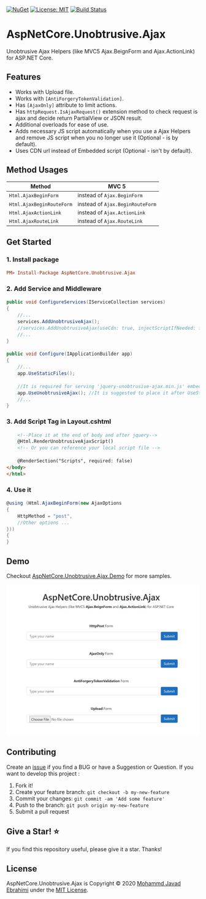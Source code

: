 [![NuGet](https://img.shields.io/nuget/v/AspNetCore.Unobtrusive.Ajax.svg)](https://www.nuget.org/packages/AspNetCore.Unobtrusive.Ajax)
[![License: MIT](https://img.shields.io/badge/License-MIT-brightgreen.svg)](https://opensource.org/licenses/MIT)
[![Build Status](https://github.com/mjebrahimi/AspNetCore.Unobtrusive.Ajax/workflows/.NET%20Core/badge.svg)](https://github.com/mjebrahimi/AspNetCore.Unobtrusive.Ajax)


# AspNetCore.Unobtrusive.Ajax

Unobtrusive Ajax Helpers (like MVC5 Ajax.BeignForm and Ajax.ActionLink) for ASP.NET Core.

## Features

- Works with Upload file.
- Works with `[AntiForgeryTokenValidation]`.
- Has `[AjaxOnly]` attribute to limit actions.
- Has `httpRequest.IsAjaxRequest()` extension method to check request is ajax and decide return PartialView or JSON result.
- Additional overloads for ease of use.
- Adds necessary JS script automatically when you use a Ajax Helpers and remove JS script when you no longer use it (Optional - is by default).
- Uses CDN url instead of Embedded script (Optional - isn't by default).

## Method Usages 

| Method |  MVC 5
| ------------ |  -------
| `Html.AjaxBeginForm` | instead of `Ajax.BeginForm`
| `Html.AjaxBeginRouteForm` | instead of `Ajax.BeginRouteForm`
| `Html.AjaxActionLink` | instead of `Ajax.ActionLink`
| `Html.AjaxRouteLink` | instead of `Ajax.RouteLink`

## Get Started

### 1. Install package

```ini
PM> Install-Package AspNetCore.Unobtrusive.Ajax
```

### 2. Add Service and Middleware

```csharp
public void ConfigureServices(IServiceCollection services)
{
    //...
    services.AddUnobtrusiveAjax(); 
    //services.AddUnobtrusiveAjax(useCdn: true, injectScriptIfNeeded: false);
    //...
}

public void Configure(IApplicationBuilder app)
{
    //...
    app.UseStaticFiles();

    //It is required for serving 'jquery-unobtrusive-ajax.min.js' embedded script file.
    app.UseUnobtrusiveAjax(); //It is suggested to place it after UseStaticFiles()
    //...
}
```

### 3. Add Script Tag in Layout.cshtml

```html
    <!--Place it at the end of body and after jquery-->
    @Html.RenderUnobtrusiveAjaxScript()
    <!-- Or you can reference your local script file -->

    @RenderSection("Scripts", required: false)
</body>
</html>
```

### 4. Use it

```csharp
@using (Html.AjaxBeginForm(new AjaxOptions
{
    HttpMethod = "post",
    //Other options ...
}))
{
}
```


## Demo

Checkout [AspNetCore.Unobtrusive.Ajax.Demo](https://github.com/mjebrahimi/AspNetCore.Unobtrusive.Ajax/tree/master/demo/AspNetCore.Unobtrusive.Ajax.Demo) for more samples.

![Demo](Demo.jpg)


## Contributing

Create an [issue](https://github.com/mjebrahimi/AspNetCore.Unobtrusive.Ajax/issues/new) if you find a BUG or have a Suggestion or Question. If you want to develop this project :

1. Fork it!
2. Create your feature branch: `git checkout -b my-new-feature`
3. Commit your changes: `git commit -am 'Add some feature'`
4. Push to the branch: `git push origin my-new-feature`
5. Submit a pull request

## Give a Star! ⭐️

If you find this repository useful, please give it a star. Thanks!

## License

AspNetCore.Unobtrusive.Ajax is Copyright © 2020 [Mohammd Javad Ebrahimi](https://github.com/mjebrahimi) under the [MIT License](https://github.com/mjebrahimi/AspNetCore.Unobtrusive.Ajax/LICENSE).
